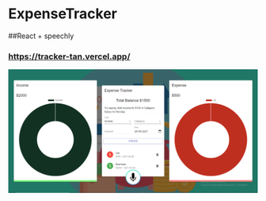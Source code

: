 # ExpenseTracker
##React + speechly
### https://tracker-tan.vercel.app/
![ExpenseTracker](https://github.com/Thiago-Batista-da-Silva-Oliveira/ExpenseTracker/blob/main/ExpenseTracker.png)
